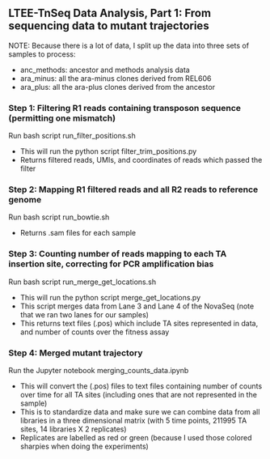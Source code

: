 ## LTEE-TnSeq Data Analysis, Part 1: From sequencing data to mutant trajectories

NOTE: Because there is a lot of data, I split up the data into three sets of samples to process:
- anc_methods: ancestor and methods analysis data
- ara_minus: all the ara-minus clones derived from REL606
- ara_plus: all the ara-plus clones derived from the ancestor

### Step 1: Filtering R1 reads containing transposon sequence (permitting one mismatch)

Run bash script run_filter_positions.sh

- This will run the python script filter_trim_positions.py
- Returns filtered reads, UMIs, and coordinates of reads which passed the filter

### Step 2: Mapping R1 filtered reads and all R2 reads to reference genome

Run bash script run_bowtie.sh

- Returns .sam files for each sample

### Step 3: Counting number of reads mapping to each TA insertion site, correcting for PCR amplification bias

Run bash script run_merge_get_locations.sh

- This will run the python script merge_get_locations.py
- This script merges data from Lane 3 and Lane 4 of the NovaSeq (note that we ran two lanes for our samples)
- This returns text files (.pos) which include TA sites represented in data, and number of counts over the fitness assay

### Step 4: Merged mutant trajectory

Run the Jupyter notebook merging_counts_data.ipynb

- This will convert the (.pos) files to text files containing number of counts over time for all TA sites (including ones that are not represented in the sample)
- This is to standardize data and make sure we can combine data from all libraries in a three dimensional matrix (with 5 time points, 211995 TA sites, 14 libraries X 2 replicates) 
- Replicates are labelled as red or green (because I used those colored sharpies when doing the experiments)

